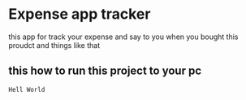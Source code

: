 # Expense app tracker
this app for track your expense and say to you when you bought this proudct and things like that
## this how to run this project to your pc
`Hell World`
